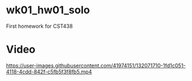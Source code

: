 # wk01_hw01_solo
First homework for CST438

# Video 


https://user-images.githubusercontent.com/41974151/132071710-1fd1c051-4118-4cdd-842f-c5fb5f3f8fb5.mp4


